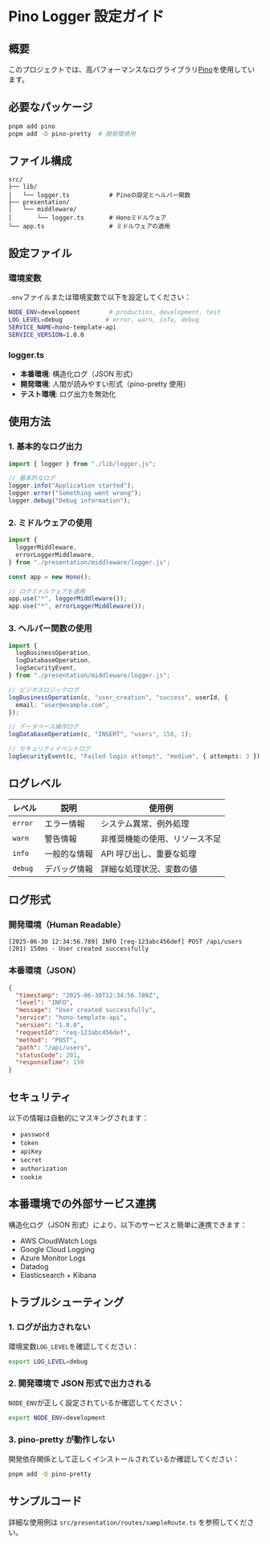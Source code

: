 # Pino Logger 設定ガイド

## 概要

このプロジェクトでは、高パフォーマンスなログライブラリ[Pino](https://github.com/pinojs/pino)を使用しています。

## 必要なパッケージ

```bash
pnpm add pino
pnpm add -D pino-pretty  # 開発環境用
```

## ファイル構成

```
src/
├── lib/
│   └── logger.ts           # Pinoの設定とヘルパー関数
├── presentation/
│   └── middleware/
│       └── logger.ts       # Honoミドルウェア
└── app.ts                  # ミドルウェアの適用
```

## 設定ファイル

### 環境変数

`.env`ファイルまたは環境変数で以下を設定してください：

```bash
NODE_ENV=development        # production, development, test
LOG_LEVEL=debug            # error, warn, info, debug
SERVICE_NAME=hono-template-api
SERVICE_VERSION=1.0.0
```

### logger.ts

- **本番環境**: 構造化ログ（JSON 形式）
- **開発環境**: 人間が読みやすい形式（pino-pretty 使用）
- **テスト環境**: ログ出力を無効化

## 使用方法

### 1. 基本的なログ出力

```typescript
import { logger } from "./lib/logger.js";

// 基本的なログ
logger.info("Application started");
logger.error("Something went wrong");
logger.debug("Debug information");
```

### 2. ミドルウェアの使用

```typescript
import {
  loggerMiddleware,
  errorLoggerMiddleware,
} from "./presentation/middleware/logger.js";

const app = new Hono();

// ログミドルウェアを適用
app.use("*", loggerMiddleware());
app.use("*", errorLoggerMiddleware());
```

### 3. ヘルパー関数の使用

```typescript
import {
  logBusinessOperation,
  logDatabaseOperation,
  logSecurityEvent,
} from "./presentation/middleware/logger.js";

// ビジネスロジックログ
logBusinessOperation(c, "user_creation", "success", userId, {
  email: "user@example.com",
});

// データベース操作ログ
logDatabaseOperation(c, "INSERT", "users", 150, 1);

// セキュリティイベントログ
logSecurityEvent(c, "Failed login attempt", "medium", { attempts: 3 });
```

## ログレベル

| レベル  | 説明         | 使用例                         |
| ------- | ------------ | ------------------------------ |
| `error` | エラー情報   | システム異常、例外処理         |
| `warn`  | 警告情報     | 非推奨機能の使用、リソース不足 |
| `info`  | 一般的な情報 | API 呼び出し、重要な処理       |
| `debug` | デバッグ情報 | 詳細な処理状況、変数の値       |

## ログ形式

### 開発環境（Human Readable）

```
[2025-06-30 12:34:56.789] INFO [req-123abc456def] POST /api/users (201) 150ms - User created successfully
```

### 本番環境（JSON）

```json
{
  "timestamp": "2025-06-30T12:34:56.789Z",
  "level": "INFO",
  "message": "User created successfully",
  "service": "hono-template-api",
  "version": "1.0.0",
  "requestId": "req-123abc456def",
  "method": "POST",
  "path": "/api/users",
  "statusCode": 201,
  "responseTime": 150
}
```

## セキュリティ

以下の情報は自動的にマスキングされます：

- `password`
- `token`
- `apiKey`
- `secret`
- `authorization`
- `cookie`

## 本番環境での外部サービス連携

構造化ログ（JSON 形式）により、以下のサービスと簡単に連携できます：

- AWS CloudWatch Logs
- Google Cloud Logging
- Azure Monitor Logs
- Datadog
- Elasticsearch + Kibana

## トラブルシューティング

### 1. ログが出力されない

環境変数`LOG_LEVEL`を確認してください：

```bash
export LOG_LEVEL=debug
```

### 2. 開発環境で JSON 形式で出力される

`NODE_ENV`が正しく設定されているか確認してください：

```bash
export NODE_ENV=development
```

### 3. pino-pretty が動作しない

開発依存関係として正しくインストールされているか確認してください：

```bash
pnpm add -D pino-pretty
```

## サンプルコード

詳細な使用例は `src/presentation/routes/sampleRoute.ts` を参照してください。
